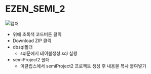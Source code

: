 # EZEN_SEMI_2   
![캡처](https://user-images.githubusercontent.com/99188096/167563314-fc3f495d-48ec-4bb6-91dc-68b2e9d2f3af.PNG)

- 위에 초록색 코드버튼 클릭
- Download ZIP 클릭
- dbsql폴더
  - sql문에서 테이블생성.sql 실행
- semiProject2 폴더
  - 이클립스에서 semiProject2 프로젝트 생성 후 내용물 복사 붙여넣기
